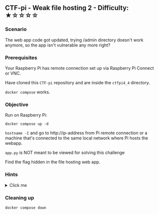 ## CTF-pi - Weak file hosting 2 - Difficulty: ★☆☆☆☆

### Scenario

The web app code got updated, trying /admin directory doesn't work anymore, so the app isn't vulnerable any more right?

### Prerequisites

Your Raspberry Pi has remote connection set up via Raspberry Pi Connect or VNC.

Have cloned this `CTF-pi` repository and are inside the `ctfpi4_4` directory.

`docker compose` works.


### Objective

Run on Raspberry Pi:

`docker compose up -d`

`hostname -I` and go to http://ip-address from Pi remote connection
or a machine that's connected to the same local network where Pi hosts the webapp.

`app.py` is NOT meant to be viewed for solving this challenge

Find the flag hidden in the file hosting web app.



### **Hints**

<details>
<summary>Click me</summary>

View the website's source code, there's a clue hidden there.

The hidden flag directory can be found using tools like: `gobuster` `dirbuster` etc.

It is not easily guessable and the tool might take some time to find the hidden dir.

</details>

### Cleaning up

`docker compose down`

